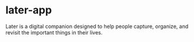 # later-app
Later is a digital companion designed to help people capture, organize, and revisit the important things in their lives.
